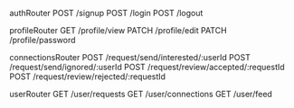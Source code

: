 authRouter
POST /signup
POST /login
POST /logout

profileRouter
GET /profile/view
PATCH /profile/edit
PATCH /profile/password

connectionsRouter
POST /request/send/interested/:userId
POST /request/send/ignored/:userId
POST /request/review/accepted/:requestId
POST /request/review/rejected/:requestId

userRouter
GET /user/requests
GET /user/connections
GET /user/feed
